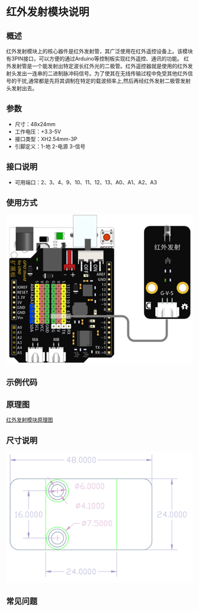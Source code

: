 # 红外发射模块说明   

## 概述
红外发射模块上的核心器件是红外发射管，其广泛使用在红外遥控设备上。该模块有3PIN接口，可以方便的通过Arduino等控制板实现红外遥控、通讯的功能。
红外发射管是一个能发射出特定波长红外光的二极管。红外遥控器就是使用的红外发射头发出一连串的二进制脉冲码信号。为了使其在无线传输过程中免受其他红外信号的干扰,通常都是先将其调制在特定的载波频率上,然后再经红外发射二极管发射头发射出去。

## 参数 
- 尺寸：48x24mm
- 工作电压：+3.3-5V
- 接口类型：XH2.54mm-3P
- 引脚定义：1-地 2-电源 3-信号

## 接口说明
- 可用端口：2、3、4、9、10、11、12、13、A0、A1、A2、A3

## 使用方式
![](./images/30.png)

## 示例代码

## 原理图
[红外发射模块原理图](https://github.com/Haohaodada-official/haohaodada-docs/blob/master/%E5%8E%9F%E7%90%86%E5%9B%BE/%E7%BA%A2%E5%A4%96%E5%8F%91%E5%B0%84%E6%A8%A1%E5%9D%97.pdf)

## 尺寸说明
![](./images/01.png)

## 常见问题